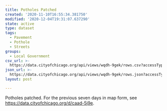 ```yaml
---
title: Potholes Patched
created: '2020-11-10T16:55:34.381750'
modified: '2020-12-04T19:31:07.637290'
state: active
type: dataset
tags:
  - Pavement
  - Pothole
  - Streets
groups:
  - Local Government
csv_url: >-
  https://data.cityofchicago.org/api/views/wqdh-9gek/rows.csv?accessType=DOWNLOAD
json_url: >-
  https://data.cityofchicago.org/api/views/wqdh-9gek/rows.json?accessType=DOWNLOAD
layout: post

---
```

Potholes patched. For the previous seven days in map form, see https://data.cityofchicago.org/d/caad-5j9e.
